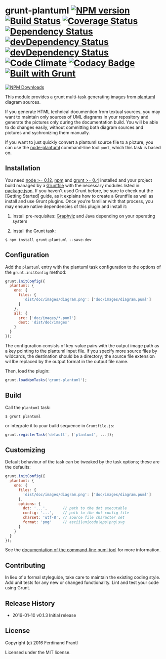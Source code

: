 # grunt-plantuml [![NPM version](https://badge.fury.io/js/grunt-plantuml.png)](http://badge.fury.io/js/grunt-plantuml) [![Build Status](https://travis-ci.org/prantlf/grunt-plantuml.png)](https://travis-ci.org/prantlf/grunt-plantuml) [![Coverage Status](https://coveralls.io/repos/prantlf/grunt-plantuml/badge.svg)](https://coveralls.io/r/prantlf/grunt-plantuml) [![Dependency Status](https://david-dm.org/prantlf/grunt-plantuml.svg)](https://david-dm.org/prantlf/grunt-plantuml) [![devDependency Status](https://david-dm.org/prantlf/grunt-plantuml/dev-status.svg)](https://david-dm.org/prantlf/grunt-plantuml#info=devDependencies) [![devDependency Status](https://david-dm.org/prantlf/grunt-plantuml/peer-status.svg)](https://david-dm.org/prantlf/grunt-plantuml#info=peerDependencies) [![Code Climate](https://codeclimate.com/github/prantlf/grunt-plantuml/badges/gpa.svg)](https://codeclimate.com/github/prantlf/grunt-plantuml) [![Codacy Badge](https://www.codacy.com/project/badge/f3896e8dfa5342b8add12d50390edfcd)](https://www.codacy.com/public/prantlf/grunt-plantuml) [![Built with Grunt](https://cdn.gruntjs.com/builtwith.png)](http://gruntjs.com/)

[![NPM Downloads](https://nodei.co/npm/grunt-plantuml.png?downloads=true&stars=true)](https://www.npmjs.com/package/grunt-plantuml)

This module provides a grunt multi-task generating images from [plantuml]
diagram sources.
    
If you generate HTML technical documention from textual sources, you may want
to maintain only sources of UML diagrams in your repository and generate the
pictures only during the documentation build.  You will be able to do changes
easily, without committing both diagram sources and pictures and sychronizing
them manually.

If you want to just quickly convert a plantuml source file to a picture, you
can use the [node-plantuml] command-line tool `puml`, which this task is based
on.

## Installation

You need [node >= 0.12][node], [npm] and [grunt >= 0.4][Grunt] installed
and your project build managed by a [Gruntfile] with the necessary modules
listed in [package.json].  If you haven't used Grunt before, be sure to
check out the [Getting Started] guide, as it explains how to create a
Gruntfile as well as install and use Grunt plugins.  Once you're familiar
with that process, you may ensure native dependencies of this plugin and
install it:

1. Install pre-requisites: [Graphviz](http://www.graphviz.org/) and Java
   depending on your operating system

2. Install the Grunt task:

```shell
$ npm install grunt-plantuml --save-dev
```

## Configuration

Add the `plantuml` entry with the plantuml task configuration to the
options of the `grunt.initConfig` method:

```js
grunt.initConfig({
  plantuml: {
    one: {
      files: {
        'dist/doc/images/diagram.png': ['doc/images/diagram.puml']
      }
    },
    all: {
      src: ['doc/images/*.puml']
      dest: 'dist/doc/images'
    }
  }
});
```
The configuration consists of key-value pairs with the output image path
as a key pointing to the plantuml input file.  If you specify more source
files by wildcards, the destination should be a directory; the source file
extension wil lbe replaced by the output format in the output file name.

Then, load the plugin:

```javascript
grunt.loadNpmTasks('grunt-plantuml');
```

## Build

Call the `plantuml` task:

```shell
$ grunt plantuml
```

or integrate it to your build sequence in `Gruntfile.js`:

```js
grunt.registerTask('default', ['plantuml', ...]);
```

## Customizing

Default behaviour of the task can be tweaked by the task options; these
are the defaults:

```js
grunt.initConfig({
  plantuml: {
    one: {
      files: {
        'dist/doc/images/diagram.png': ['doc/images/diagram.puml']
      },
      options: {
        dot: '...',       // path to the dot executable
        config: '...',    // path to the dot config file
        charset: 'utf-8', // source file character set
        format: 'png'     // ascii|unicode|eps|png|svg
      }
    }
  }
});
```
See the [documentation of the command-line puml tool](https://github.com/markushedvall/node-plantuml#cli)
for more information.

## Contributing

In lieu of a formal styleguide, take care to maintain the existing coding
style.  Add unit tests for any new or changed functionality. Lint and test
your code using Grunt.

## Release History

 * 2016-01-10   v0.1.3   Initial release

## License

Copyright (c) 2016 Ferdinand Prantl

Licensed under the MIT license.

[node]: http://nodejs.org
[npm]: http://npmjs.org
[package.json]: https://docs.npmjs.com/files/package.json
[Grunt]: https://gruntjs.com
[Gruntfile]: http://gruntjs.com/sample-gruntfile
[Getting Gtarted]: https://github.com/gruntjs/grunt/wiki/Getting-started
[plantuml]: http://plantuml.com/
[node-plantuml]: https://github.com/markushedvall/node-plantuml
